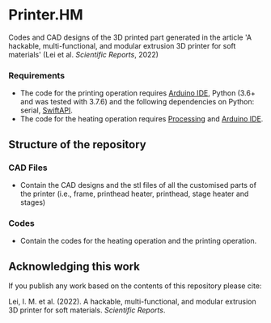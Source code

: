# Printer.HM

Codes and CAD designs of the 3D printed part generated in the article 'A hackable, multi-functional, and modular extrusion 3D printer for soft materials' (Lei et al. _Scientific Reports_, 2022)

### Requirements 
- The code for the printing operation requires [Arduino IDE](https://www.arduino.cc/en/software), Python (3.6+ and was tested with 3.7.6) and the following dependencies on Python: serial, [SwiftAPI](https://github.com/uArm-Developer/uArm-Python-SDK).
- The code for the heating operation requires [Processing](https://processing.org/download) and [Arduino IDE](https://www.arduino.cc/en/software). 

## Structure of the repository
### CAD Files
- Contain the CAD designs and the stl files of all the customised parts of the printer (i.e., frame, printhead heater, printhead, stage heater and stages)

### Codes 
- Contain the codes for the heating operation and the printing operation. 

## Acknowledging this work

If you publish any work based on the contents of this repository please cite:

Lei, I. M. et al. (2022). A hackable, multi-functional, and modular extrusion 3D printer for soft materials. _Scientific Reports_. 

